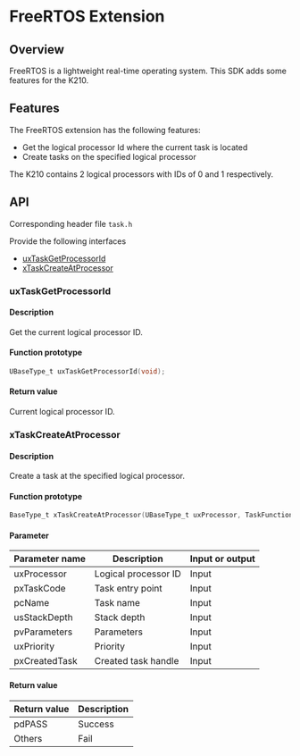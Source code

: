 # FreeRTOS Extension

## Overview

FreeRTOS is a lightweight real-time operating system. This SDK adds some features for the K210.

## Features

The FreeRTOS extension has the following features:

- Get the logical processor Id where the current task is located
- Create tasks on the specified logical processor

The K210 contains 2 logical processors with IDs of 0 and 1 respectively.

## API

Corresponding header file `task.h`

Provide the following interfaces

- [uxTaskGetProcessorId](#uxtaskgetprocessorid)
- [xTaskCreateAtProcessor](#xtaskcreateatprocessor)

### uxTaskGetProcessorId

#### Description

Get the current logical processor ID.

#### Function prototype

```c
UBaseType_t uxTaskGetProcessorId(void);
```

#### Return value

Current logical processor ID.

### xTaskCreateAtProcessor

#### Description

Create a task at the specified logical processor.

#### Function prototype

```c
BaseType_t xTaskCreateAtProcessor(UBaseType_t uxProcessor, TaskFunction_t pxTaskCode, const char * const pcName, const configSTACK_DEPTH_TYPE usStackDepth, void * const pvParameters, UBaseType_t uxPriority, TaskHandle_t * const pxCreatedTask);
```

#### Parameter

| Parameter name |     Description      | Input or output |
| -------------- | -------------------- | --------------- |
| uxProcessor    | Logical processor ID | Input           |
| pxTaskCode     | Task entry point     | Input           |
| pcName         | Task name            | Input           |
| usStackDepth   | Stack depth          | Input           |
| pvParameters   | Parameters           | Input           |
| uxPriority     | Priority             | Input           |
| pxCreatedTask  | Created task handle  | Input           |

#### Return value

| Return value | Description |
| ------ | ----------- |
| pdPASS | Success     |
| Others | Fail        |